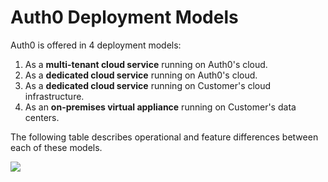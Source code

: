 # Auth0 Deployment Models

Auth0 is offered in 4 deployment models:

1. As a __multi-tenant cloud service__ running on Auth0's cloud.
2. As a __dedicated cloud service__ running on Auth0's cloud.
3. As a __dedicated cloud service__ running on Customer's cloud infrastructure.
4. As an __on-premises virtual appliance__ running on Customer's data centers.

The following table describes operational and feature differences between each of these models.

![](https://docs.google.com/drawings/d/1701gdX8H0_SeqO23ISyuB8pJ-UkYH0c9amaXG_FTEyo/pub?w=651&h=825)

